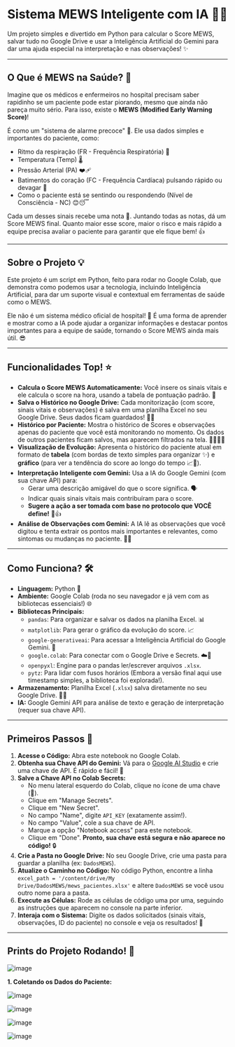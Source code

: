 # Sistema MEWS Inteligente com IA 🧠🏥

Um projeto simples e divertido em Python para calcular o Score MEWS, salvar tudo no Google Drive e usar a Inteligência Artificial do Gemini para dar uma ajuda especial na interpretação e nas observações! ✨

---

## O Que é MEWS na Saúde? 🤔

Imagine que os médicos e enfermeiros no hospital precisam saber rapidinho se um paciente pode estar piorando, mesmo que ainda não pareça muito sério. Para isso, existe o **MEWS (Modified Early Warning Score)**!

É como um "sistema de alarme precoce" 🚨. Ele usa dados simples e importantes do paciente, como:

* Ritmo da respiração (FR - Frequência Respiratória) 💨
* Temperatura (Temp) 🌡️
* Pressão Arterial (PA) ❤️‍🩹
* Batimentos do coração (FC - Frequência Cardíaca) pulsando rápido ou devagar 💓
* Como o paciente está se sentindo ou respondendo (Nível de Consciência - NC) 😊😴

Cada um desses sinais recebe uma nota 🔢. Juntando todas as notas, dá um Score MEWS final. Quanto maior esse score, maior o risco e mais rápido a equipe precisa avaliar o paciente para garantir que ele fique bem! 👍

---

## Sobre o Projeto 💡

Este projeto é um script em Python, feito para rodar no Google Colab, que demonstra como podemos usar a tecnologia, incluindo Inteligência Artificial, para dar um suporte visual e contextual em ferramentas de saúde como o MEWS.

Ele não é um sistema médico oficial de hospital! 🙏 É uma forma de aprender e mostrar como a IA pode ajudar a organizar informações e destacar pontos importantes para a equipe de saúde, tornando o Score MEWS ainda mais útil. 😎

---

## Funcionalidades Top! ⭐

* **Calcula o Score MEWS Automaticamente:** Você insere os sinais vitais e ele calcula o score na hora, usando a tabela de pontuação padrão. 🔢
* **Salva o Histórico no Google Drive:** Cada monitorização (com score, sinais vitais e observações) é salva em uma planilha Excel no seu Google Drive. Seus dados ficam guardados! 💾📂
* **Histórico por Paciente:** Mostra o histórico de Scores e observações apenas do paciente que você está monitorando no momento. Os dados de outros pacientes ficam salvos, mas aparecem filtrados na tela. 🧍‍♀️🧍‍♂️
* **Visualização de Evolução:** Apresenta o histórico do paciente atual em formato de **tabela** (com bordas de texto simples para organizar ✨) e **gráfico** (para ver a tendência do score ao longo do tempo 📈📅).
* **Interpretação Inteligente com Gemini:** Usa a IA do Google Gemini (com sua chave API) para:
    * Gerar uma descrição amigável do que o score significa. 🗣️
    * Indicar quais sinais vitais mais contribuíram para o score.
    * **Sugere a ação a ser tomada com base no protocolo que VOCÊ define!** 📄👍
* **Análise de Observações com Gemini:** A IA lê as observações que você digitou e tenta extrair os pontos mais importantes e relevantes, como sintomas ou mudanças no paciente. 📝✨

---

## Como Funciona? 🛠️

* **Linguagem:** Python 🐍
* **Ambiente:** Google Colab (roda no seu navegador e já vem com as bibliotecas essenciais!) 🌐
* **Bibliotecas Principais:**
    * `pandas`: Para organizar e salvar os dados na planilha Excel. 📊
    * `matplotlib`: Para gerar o gráfico da evolução do score. 📈
    * `google-generativeai`: Para acessar a Inteligência Artificial do Google Gemini. 🤖
    * `google.colab`: Para conectar com o Google Drive e Secrets. ☁️🔑
    * `openpyxl`: Engine para o pandas ler/escrever arquivos `.xlsx`.
    * `pytz`: Para lidar com fusos horários (Embora a versão final aqui use timestamp simples, a biblioteca foi explorada!).
* **Armazenamento:** Planilha Excel (`.xlsx`) salva diretamente no seu Google Drive. 💾📂
* **IA:** Google Gemini API para análise de texto e geração de interpretação (requer sua chave API).

---

## Primeiros Passos 👋

1.  **Acesse o Código:** Abra este notebook no Google Colab.
2.  **Obtenha sua Chave API do Gemini:** Vá para o [Google AI Studio](https://aistudio.google.com/Huyprt/a/apikey) e crie uma chave de API. É rápido e fácil! 🔑
3.  **Salve a Chave API no Colab Secrets:**
    * No menu lateral esquerdo do Colab, clique no ícone de uma chave (🔑).
    * Clique em "Manage Secrets".
    * Clique em "New Secret".
    * No campo "Name", digite `API_KEY` (exatamente assim!).
    * No campo "Value", cole a sua chave de API.
    * Marque a opção "Notebook access" para este notebook.
    * Clique em "Done". **Pronto, sua chave está segura e não aparece no código!** 🔒
4.  **Crie a Pasta no Google Drive:** No seu Google Drive, crie uma pasta para guardar a planilha (ex: `DadosMEWS`).
5.  **Atualize o Caminho no Código:** No código Python, encontre a linha `excel_path = '/content/drive/My Drive/DadosMEWS/mews_pacientes.xlsx'` e altere `DadosMEWS` se você usou outro nome para a pasta.
6.  **Execute as Células:** Rode as células de código uma por uma, seguindo as instruções que aparecem no console na parte inferior.
7.  **Interaja com o Sistema:** Digite os dados solicitados (sinais vitais, observações, ID do paciente) no console e veja os resultados! 🚀

---

## Prints do Projeto Rodando! 📸

![image](https://github.com/user-attachments/assets/e35ca836-6e87-4b4e-8295-eedabcc1f710)



**1. Coletando os Dados do Paciente:**

![image](https://github.com/user-attachments/assets/6e99a3f9-98a6-4132-9fc5-09f4c17a8bb1)


![image](https://github.com/user-attachments/assets/19ba7c81-e9de-45bc-b029-250e97db87fb)

![image](https://github.com/user-attachments/assets/2843a71d-cc96-4d78-8efb-cb9051bcf3ba)

![image](https://github.com/user-attachments/assets/b9e74245-9b60-41f3-b74a-fd7cb4e6d135)

```markdown

